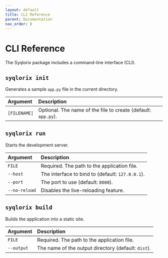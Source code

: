 ```yaml
---
layout: default
title: CLI Reference
parent: Documentation
nav_order: 8
---
```


# CLI Reference

The Syqlorix package includes a command-line interface (CLI).

## `syqlorix init`

Generates a sample `app.py` file in the current directory.

| Argument | Description |
| :--- | :--- |
| `[FILENAME]` | Optional. The name of the file to create (default: `app.py`). |

## `syqlorix run`

Starts the development server.

| Argument | Description |
| :--- | :--- |
| `FILE` | Required. The path to the application file. |
| `--host` | The interface to bind to (default: `127.0.0.1`). |
| `--port` | The port to use (default: `8000`). |
| `--no-reload`| Disables the live-reloading feature. |

## `syqlorix build`

Builds the application into a static site.

| Argument | Description |
| :--- | :--- |
| `FILE` | Required. The path to the application file. |
| `--output` | The name of the output directory (default: `dist`). |
